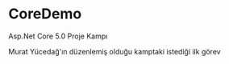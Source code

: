 # CoreDemo
Asp.Net Core 5.0 Proje Kampı 

Murat Yücedağ'ın düzenlemiş olduğu kamptaki istediği ilk görev
